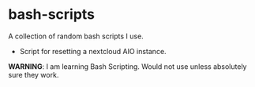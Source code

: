 # bash-scripts
A collection of random bash scripts I use.
* Script for resetting a nextcloud AIO instance.

**WARNING**: I am learning Bash Scripting. Would not use unless absolutely sure they work.
